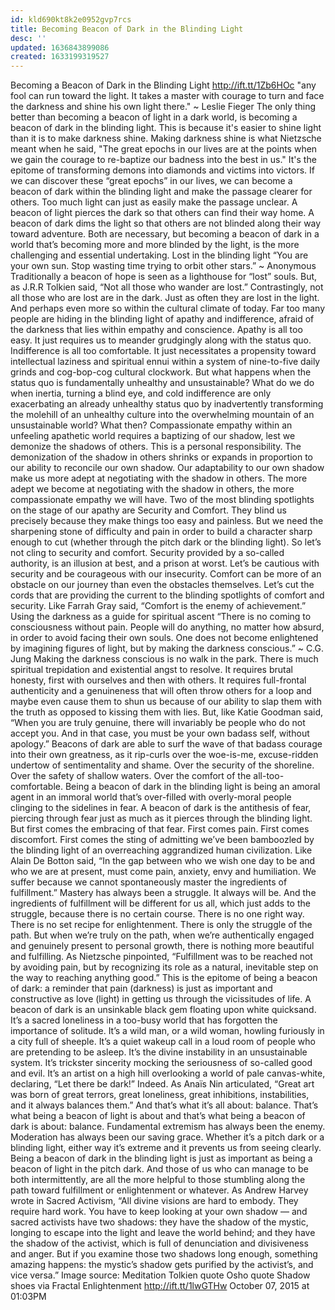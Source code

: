 ```yaml
---
id: kld690kt8k2e0952gvp7rcs
title: Becoming Beacon of Dark in the Blinding Light
desc: ''
updated: 1636843899086
created: 1633199319527
---
```


Becoming a Beacon of Dark in the Blinding Light
http://ift.tt/1Zb6HOc
"any fool can run toward the light. It takes a master with courage to turn and face the darkness and shine his own light there." ~ Leslie Fieger The only thing better than becoming a beacon of light in a dark world, is becoming a beacon of dark in the blinding light. This is because it's easier to shine light than it is to make darkness shine. Making darkness shine is what Nietzsche meant when he said, "The great epochs in our lives are at the points when we gain the courage to re-baptize our badness into the best in us." It's the epitome of transforming demons into diamonds and victims into victors. If we can discover these “great epochs” in our lives, we can become a beacon of dark within the blinding light and make the passage clearer for others. Too much light can just as easily make the passage unclear. A beacon of light pierces the dark so that others can find their way home. A beacon of dark dims the light so that others are not blinded along their way toward adventure. Both are necessary, but becoming a beacon of dark in a world that’s becoming more and more blinded by the light, is the more challenging and essential undertaking. Lost in the blinding light “You are your own sun. Stop wasting time trying to orbit other stars.” ~ Anonymous Traditionally a beacon of hope is seen as a lighthouse for “lost” souls. But, as J.R.R Tolkien said, “Not all those who wander are lost.” Contrastingly, not all those who are lost are in the dark. Just as often they are lost in the light. And perhaps even more so within the cultural climate of today. Far too many people are hiding in the blinding light of apathy and indifference, afraid of the darkness that lies within empathy and conscience. Apathy is all too easy. It just requires us to meander grudgingly along with the status quo. Indifference is all too comfortable. It just necessitates a propensity toward intellectual laziness and spiritual ennui within a system of nine-to-five daily grinds and cog-bop-cog cultural clockwork. But what happens when the status quo is fundamentally unhealthy and unsustainable? What do we do when inertia, turning a blind eye, and cold indifference are only exacerbating an already unhealthy status quo by inadvertently transforming the molehill of an unhealthy culture into the overwhelming mountain of an unsustainable world? What then? Compassionate empathy within an unfeeling apathetic world requires a baptizing of our shadow, lest we demonize the shadows of others. This is a personal responsibility. The demonization of the shadow in others shrinks or expands in proportion to our ability to reconcile our own shadow. Our adaptability to our own shadow make us more adept at negotiating with the shadow in others. The more adept we become at negotiating with the shadow in others, the more compassionate empathy we will have. Two of the most blinding spotlights on the stage of our apathy are Security and Comfort. They blind us precisely because they make things too easy and painless. But we need the sharpening stone of difficulty and pain in order to build a character sharp enough to cut (whether through the pitch dark or the blinding light). So let’s not cling to security and comfort. Security provided by a so-called authority, is an illusion at best, and a prison at worst. Let’s be cautious with security and be courageous with our insecurity. Comfort can be more of an obstacle on our journey than even the obstacles themselves. Let’s cut the cords that are providing the current to the blinding spotlights of comfort and security. Like Farrah Gray said, “Comfort is the enemy of achievement.” Using the darkness as a guide for spiritual ascent “There is no coming to consciousness without pain. People will do anything, no matter how absurd, in order to avoid facing their own souls. One does not become enlightened by imagining figures of light, but by making the darkness conscious.” ~ C.G. Jung Making the darkness conscious is no walk in the park. There is much spiritual trepidation and existential angst to resolve. It requires brutal honesty, first with ourselves and then with others. It requires full-frontal authenticity and a genuineness that will often throw others for a loop and maybe even cause them to shun us because of our ability to slap them with the truth as opposed to kissing them with lies. But, like Katie Goodman said, “When you are truly genuine, there will invariably be people who do not accept you. And in that case, you must be your own badass self, without apology.” Beacons of dark are able to surf the wave of that badass courage into their own greatness, as it rip-curls over the woe-is-me, excuse-ridden undertow of sentimentality and shame. Over the security of the shoreline. Over the safety of shallow waters. Over the comfort of the all-too-comfortable. Being a beacon of dark in the blinding light is being an amoral agent in an immoral world that’s over-filled with overly-moral people clinging to the sidelines in fear. A beacon of dark is the antithesis of fear, piercing through fear just as much as it pierces through the blinding light. But first comes the embracing of that fear. First comes pain. First comes discomfort. First comes the sting of admitting we’ve been bamboozled by the blinding light of an overreaching aggrandized human civilization. Like Alain De Botton said, “In the gap between who we wish one day to be and who we are at present, must come pain, anxiety, envy and humiliation. We suffer because we cannot spontaneously master the ingredients of fulfillment.” Mastery has always been a struggle. It always will be. And the ingredients of fulfillment will be different for us all, which just adds to the struggle, because there is no certain course. There is no one right way. There is no set recipe for enlightenment. There is only the struggle of the path. But when we’re truly on the path, when we’re authentically engaged and genuinely present to personal growth, there is nothing more beautiful and fulfilling. As Nietzsche pinpointed, “Fulfillment was to be reached not by avoiding pain, but by recognizing its role as a natural, inevitable step on the way to reaching anything good.” This is the epitome of being a beacon of dark: a reminder that pain (darkness) is just as important and constructive as love (light) in getting us through the vicissitudes of life. A beacon of dark is an unsinkable black gem floating upon white quicksand. It’s a sacred loneliness in a too-busy world that has forgotten the importance of solitude. It’s a wild man, or a wild woman, howling furiously in a city full of sheeple. It’s a quiet wakeup call in a loud room of people who are pretending to be asleep. It’s the divine instability in an unsustainable system. It’s trickster sincerity mocking the seriousness of so-called good and evil. It’s an artist on a high hill overlooking a world of pale canvas-white, declaring, “Let there be dark!” Indeed. As Anaïs Nin articulated, “Great art was born of great terrors, great loneliness, great inhibitions, instabilities, and it always balances them.” And that’s what it’s all about: balance. That’s what being a beacon of light is about and that’s what being a beacon of dark is about: balance. Fundamental extremism has always been the enemy. Moderation has always been our saving grace. Whether it’s a pitch dark or a blinding light, either way it’s extreme and it prevents us from seeing clearly. Being a beacon of dark in the blinding light is just as important as being a beacon of light in the pitch dark. And those of us who can manage to be both intermittently, are all the more helpful to those stumbling along the path toward fulfillment or enlightenment or whatever. As Andrew Harvey wrote in Sacred Activism, “All divine visions are hard to embody. They require hard work. You have to keep looking at your own shadow — and sacred activists have two shadows: they have the shadow of the mystic, longing to escape into the light and leave the world behind; and they have the shadow of the activist, which is full of denunciation and divisiveness and anger. But if you examine those two shadows long enough, something amazing happens: the mystic’s shadow gets purified by the activist’s, and vice versa.” Image source: Meditation Tolkien quote Osho quote Shadow shoes
via Fractal Enlightenment http://ift.tt/1lwGTHw
October 07, 2015 at 01:03PM
